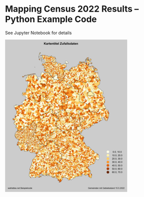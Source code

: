 # Mapping Census 2022 Results – Python Example Code
See Jupyter Notebook for details  
  
<img src="https://github.com/wahlatlas/zensus2022/raw/main/meine_Karte_Zensus2022.png" width="400px">
